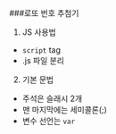 ###로또 번호 추첨기
1. JS 사용법
- `script` tag
- .js 파일 분리

2. 기본 문법
- 주석은 슬래시 2개
- 맨 마지막에는 세미콜론(;)
- 변수 선언는 `var`